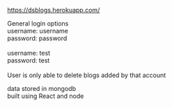 https://dsblogs.herokuapp.com/

General login options <br/>
username: username <br/>
password: password <br/>
<br/>
username: test <br/>
password: test <br/>
<br/>
User is only able to delete blogs added by that account

data stored in mongodb <br/>
built using React and node
